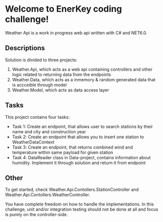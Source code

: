 # Welcome to EnerKey coding challenge!
Weather Api is a work in progress web api written with C# and NET6.0.

## Descriptions
Solution is divided to three projects:
1. Weather.Api, which acts as a web api containing controllers and other logic related to returning data from the endpoints
2. Weather.Data, which acts as a inmemory & random generated data that is accceible through model
3. Weather.Model, which acts as data access layer

## Tasks
This project contains four tasks:
- Task 1: Create an endpoint, that allows user to search stations by their name and city and construction year
- Task 2: Create an endpoint that allows you to insert one station to WeatherDataContext
- Task 3: Create an endpoint, that returns combined wind and temperature within same payload for given station
- Task 4: DataReader class in Data-project, contains information about humidity. Implement it through solution and return it from endpoint

## Other
To get started, check Weather.Api.Contollers.StationController and Weather.Api.Contollers.WeatherController.

You have complete freedom on how to handle the implementations. In this challenge, unit and/or integration testing should not be done at all 
and focus is purely on the controller-side.

